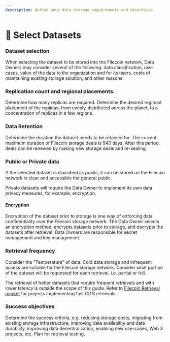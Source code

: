```yaml
---
description: Define your data storage requirements and objectives
---
```


# 🔎 Select Datasets

### Dataset selection

When selecting the dataset to be stored into the Filecoin network, Data Owners may consider several of the following: data classification, use-cases, value of the data to the organization and for its users, costs of maintaining existing storage solution, and other reasons.

### Replication count and regional placements.

Determine how many replicas are required. Determine the desired regional placement of the replicas, from evenly-distributed across the planet, to a concentration of replicas in a few regions.



### Data Retention

Determine the duration the dataset needs to be retained for. The current maximum duration of Filecoin storage deals is 540 days. After this period, deals can be renewed by making new storage deals and re-sealing.

### Public or Private data

If the selected dataset is classified as public, it can be stored on the Filecoin network in clear and accessible the general public.

Private datasets will require the Data Owner to implement its own data privacy measures, for example, encryption. &#x20;

#### Encryption

Encryption of the dataset prior to storage is one way of enforcing data confidentiality over the Filecoin storage network. The Data Owner selects an encryption method, encrypts datasets prior to storage, and decrypts the datasets after retrieval. Data Owners are responsible for secret management and key management.

### Retrieval frequency

Consider the "Temperature" of data. Cold data storage and infrequent access are suitable for the Filecoin storage network. Consider what portion of the dataset will be requested for each retrieval, i.e. partial or full.&#x20;

The retrieval of hotter datasets that require frequent retrievals and with lower latency is outside the scope of this guide. Refer to [Filecoin Retrieval market](https://retrieval.market/) for projects implementing fast CDN retrievals.&#x20;

### Success objectives

Determine the success criteria, e.g. reducing storage costs, migrating from existing storage infrastructure, improving data availability and data durability, improving data decentralization, enabling new use-cases, Web 3 projects, etc. Plan for retrieval testing.
